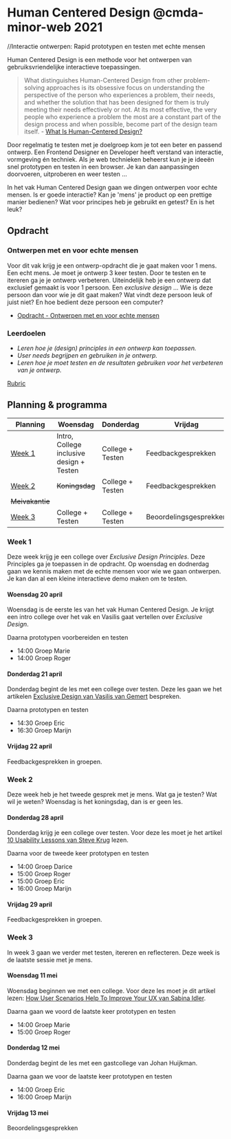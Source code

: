 # Human Centered Design @cmda-minor-web 2021
//Interactie ontwerpen: Rapid prototypen en testen met echte mensen

Human Centered Design is een  methode voor het ontwerpen van gebruiksvriendelijke interactieve toepassingen.

> What distinguishes Human-Centered Design from other problem-solving approaches is its obsessive focus on understanding the perspective of the person who experiences a problem, their needs, and whether the solution that has been designed for them is truly meeting their needs effectively or not. At its most effective, the very people who experience a problem the most are a constant part of the design process and when possible, become part of the design team itself. - [What Is Human-Centered Design?](https://medium.com/dc-design/what-is-human-centered-design-6711c09e2779)

Door regelmatig te testen met je doelgroep kom je tot een beter en passend ontwerp. 
Een Frontend Designer en Developer heeft verstand van interactie, vormgeving én techniek. 
Als je web technieken beheerst kun je je ideeën snel prototypen en testen in een browser. Je kan dan aanpassingen doorvoeren, uitproberen en weer testen ...
        
In het vak Human Centered Design gaan we dingen ontwerpen voor echte mensen. 
Is er goede interactie? Kan je 'mens' je product op een prettige manier bedienen? 
Wat voor principes heb je gebruikt en getest? En is het leuk?

## Opdracht

### Ontwerpen met en voor echte mensen

Voor dit vak krijg je een ontwerp-opdracht die je gaat maken voor 1 mens. 
Een echt mens. 
Je moet je ontwerp 3 keer testen. 
Door te testen en te itereren ga je je ontwerp verbeteren. 
Uiteindelijk heb je een ontwerp dat exclusief gemaakt is voor 1 persoon. 
Een _exclusive design_ ... 
Wie is deze persoon dan voor wie je dit gaat maken? 
Wat vindt deze persoon leuk of juist niet? 
En hoe bedient deze persoon een computer?

- [Opdracht - Ontwerpen met en voor echte mensen](course/Opdracht.md)

### Leerdoelen

- _Leren hoe je (design) principles in een ontwerp kan toepassen._
- _User needs begrijpen en gebruiken in je ontwerp._
- _Leren hoe je moet testen en de resultaten gebruiken voor het verbeteren van je ontwerp._

[Rubric](https://docs.google.com/spreadsheets/d/1no32c9YyAP78VMcqfA5i5at2OrxP9ce1d8dVGnii4Vs/)

## Planning & programma

| Planning  | Woensdag  |  Donderdag | Vrijdag  |
|---|---|---|---|
| [Week 1](#week-1)  | Intro, College inclusive design + Testen | College + Testen | Feedbackgesprekken |
| [Week 2](#week-2)  | ~~Koningsdag~~  | College + Testen | Feedbackgesprekken  |
| ~~Meivakantie~~ |   |  |   |
| [Week 3](#week-3)  | College + Testen  |  College + Testen | Beoordelingsgesprekken  |


### Week 1

Deze week krijg je een college over _Exclusive Design Principles_. Deze Principles ga je toepassen in de opdracht. Op woensdag en dodnerdag gaan we kennis maken met de echte mensen voor wie we gaan ontwerpen. Je kan dan al een kleine interactieve demo maken om te testen.

#### Woensdag 20 april

Woensdag is de eerste les van het vak Human Centered Design. Je krijgt een intro college over het vak en Vasilis gaat vertellen over _Exclusive Design_.

Daarna prototypen voorbereiden en testen

- 14:00 Groep Marie
- 14:00 Groep Roger

#### Donderdag 21 april

Donderdag begint de les met een college over testen. Deze les gaan we het artikelen [Exclusive Design van Vasilis van Gemert](https://exclusive-design.vasilis.nl/) bespreken.

Daarna prototypen en testen

- 14:30 Groep Eric
- 16:30 Groep Marijn


#### Vrijdag 22 april

Feedbackgesprekken in groepen.


### Week 2

Deze week heb je het tweede gesprek met je mens. Wat ga je testen? Wat wil je weten? Woensdag is het koningsdag, dan is er geen les.

#### Donderdag 28 april

Donderdag krijg je een college over testen. Voor deze les moet je het artikel [10 Usability Lessons van Steve Krug](https://www.uxbooth.com/articles/10-usability-lessons-from-steve-krugs-dont-make-me-think/) lezen.

Daarna voor de tweede keer prototypen en testen

- 14:00 Groep Darice
- 15:00 Groep Roger
- 15:00 Groep Eric
- 16:00 Groep Marijn

#### Vrijdag 29 april

Feedbackgesprekken in groepen.


### Week 3

In week 3 gaan we verder met testen, itereren en reflecteren. Deze week is de laatste sessie met je mens.

#### Woensdag 11 mei

Woensdag beginnen we met een college. Voor deze les moet je dit artikel lezen: [How User Scenarios Help To Improve Your UX van Sabina Idler](https://usabilla.com/blog/how-user-scenarios-help-to-improve-your-ux/).

Daarna gaan we voord de laatste keer prototypen en testen

- 14:00 Groep Marie
- 15:00 Groep Roger

#### Donderdag 12 mei

Donderdag begint de les met een gastcollege van Johan Huijkman.

Daarna gaan we voor de laatste keer prototypen en testen

- 14:00 Groep Eric
- 16:00 Groep Marijn

#### Vrijdag 13 mei

Beoordelingsgesprekken



<!-- Add a link to your live demo in Github Pages 🌐-->

<!-- ☝️ replace this description with a description of your own work -->

<!-- replace the code in the /docs folder with your own, so you can showcase your work with GitHub Pages 🌍 -->

<!-- Add a nice poster image here at the end of the week, showing off your shiny frontend 📸 -->

<!-- Maybe a table of contents here? 📚 -->

<!-- How about a section that describes how to install this project? 🤓 -->

<!-- ...but how does one use this project? What are its features 🤔 -->

<!-- Maybe a checklist of done stuff and stuff still on your wishlist? ✅ -->

<!-- How about a license here? 📜 (or is it a licence?) 🤷 -->
